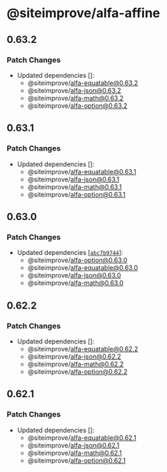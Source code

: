 # @siteimprove/alfa-affine

## 0.63.2

### Patch Changes

- Updated dependencies []:
  - @siteimprove/alfa-equatable@0.63.2
  - @siteimprove/alfa-json@0.63.2
  - @siteimprove/alfa-math@0.63.2
  - @siteimprove/alfa-option@0.63.2

## 0.63.1

### Patch Changes

- Updated dependencies []:
  - @siteimprove/alfa-equatable@0.63.1
  - @siteimprove/alfa-json@0.63.1
  - @siteimprove/alfa-math@0.63.1
  - @siteimprove/alfa-option@0.63.1

## 0.63.0

### Patch Changes

- Updated dependencies [[`abc7b9744`](https://github.com/Siteimprove/alfa/commit/abc7b9744985d9935a079e82fddfa668463442c0)]:
  - @siteimprove/alfa-option@0.63.0
  - @siteimprove/alfa-equatable@0.63.0
  - @siteimprove/alfa-json@0.63.0
  - @siteimprove/alfa-math@0.63.0

## 0.62.2

### Patch Changes

- Updated dependencies []:
  - @siteimprove/alfa-equatable@0.62.2
  - @siteimprove/alfa-json@0.62.2
  - @siteimprove/alfa-math@0.62.2
  - @siteimprove/alfa-option@0.62.2

## 0.62.1

### Patch Changes

- Updated dependencies []:
  - @siteimprove/alfa-equatable@0.62.1
  - @siteimprove/alfa-json@0.62.1
  - @siteimprove/alfa-math@0.62.1
  - @siteimprove/alfa-option@0.62.1
